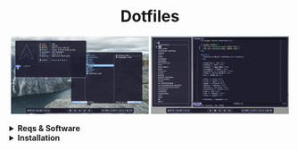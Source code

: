 <h1 align="center">Dotfiles</h1>

<p align="middle">
  <img src="assets/1.png" width="49%"/>
  <img src="assets/2.png" width="49%"/>
</p>

<details>
  <summary><b>Reqs & Software</b></summary>
  <br>

  |            |           |    |    |           |                |    |    |                      |
  | ---------- | --------- | -- | -- | --------- | -------------- | -- | -- | -------------------- |
  | Distro     | Arch      |    |    | Term      | Foot           |    |    | Catppuccin GTK Theme |
  | WM         | Hyprland  |    |    | Shell     | Fish           |    |    | Bibata Cursor Theme  |
  | Bar        | Waybar    |    |    | Prompt    | Starship       |    |    | Firacode Nerd Font   |
  | Launcher   | Fuzzel    |    |    | File M.   | Yazi           |    |    | Archlinux wallp.     |
  | Wallp. D.  | Sww       |    |    | Editor    | Helix          |    |    |                      |
  | Clipb. M.  | Cliphist  |    |    | Sys. Mon. | Bottom         |    |    |                      |
  | Sceenshots | Grimblast |    |    | Fetch     | Fastfetch      |    |    |                      |
  | DM         | Ly        |    |    | Other     | Less, Eza, Fzf |    |    |                      |
  
</details>

<details>
  <summary><b>Installation</b></summary>
  <br>

  Installing software
  ```sh
  sudo pacman -Suy
  
  sudo pacman -S hyprland waybar fuzzel swww cliphist ly \
  foot fish starship yazi helix fastfetch less eza fzf \
  ttf-firacode-nerd archlinux-wallpaper
  
  yay -S grimblast-git bottom-git \
  catppuccin-gtk-theme-mocha bibata-cursor-theme
  ```
  Copying config files
  ```sh
  git clone https://github.com/floaaat/dotfiles.git ~/floaaat-dotfiles/
  cp ~/floaaat-dotfiles/.config/* ~/.config/
  ```
  Changing shell to fish
  ```sh
  sudo chsh -s /usr/bin/fish
  ```
  Enabling ly.service
  ```sh
  sudo systemctl enable ly.service
  ```
</details>
